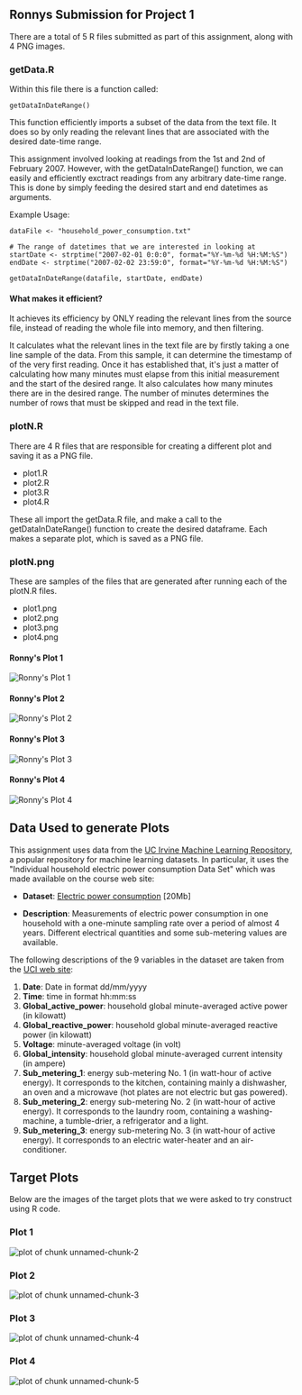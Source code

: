 ## Ronnys Submission for Project 1
There are a total of 5 R files submitted as part of this assignment, along with 4 PNG images. 

### getData.R
Within this file there is a function called:

    getDataInDateRange()

This function efficiently imports a subset of the data from the text file. It does so by only reading the relevant lines that are associated with the desired date-time range. 

This assignment involved looking at readings from the 1st and 2nd of February 2007. However, with the getDataInDateRange() function, we can easily and efficiently exctract readings from any arbitrary date-time range. This is done by simply feeding the desired start and end datetimes as arguments. 

Example Usage:

    dataFile <- "household_power_consumption.txt"
    
    # The range of datetimes that we are interested in looking at
    startDate <- strptime("2007-02-01 0:0:0", format="%Y-%m-%d %H:%M:%S")
    endDate <- strptime("2007-02-02 23:59:0", format="%Y-%m-%d %H:%M:%S")
    
    getDataInDateRange(datafile, startDate, endDate)

#### What makes it efficient?
It achieves its efficiency by ONLY reading the relevant lines from the source file, instead of reading the whole file into memory, and then filtering. 

It calculates what the relevant lines in the text file are by firstly taking a one line sample of the data. From this sample, it can determine the timestamp of of the very first reading. Once it has established that, it's just a matter of calculating how many minutes must elapse from this initial measurement and the start of the desired range. It also calculates how many minutes there are in the desired range. The number of minutes determines the number of rows that must be skipped and read in the text file. 



### plotN.R
There are 4 R files that are responsible for creating a different plot and saving it as a PNG file. 

* plot1.R
* plot2.R
* plot3.R
* plot4.R

These all import the getData.R file, and make a call to the getDataInDateRange() function to create the desired dataframe. Each makes a separate plot, which is saved as a PNG file.  


### plotN.png
These are samples of the files that are generated after running each of the plotN.R files. 

* plot1.png
* plot2.png
* plot3.png
* plot4.png

#### Ronny's Plot 1
![Ronny's Plot 1](plot1.png) 

#### Ronny's Plot 2
![Ronny's Plot 2](plot2.png) 

#### Ronny's Plot 3
![Ronny's Plot 3](plot3.png) 

#### Ronny's Plot 4
![Ronny's Plot 4](plot4.png) 


## Data Used to generate Plots
This assignment uses data from the 
<a href="http://archive.ics.uci.edu/ml/">UC Irvine Machine Learning 
Repository</a>, a popular repository for machine learning datasets. 
In particular, it uses the 
"Individual household electric power consumption Data Set" which was made available on
the course web site:


* <b>Dataset</b>: <a href="https://d396qusza40orc.cloudfront.net/exdata%2Fdata%2Fhousehold_power_consumption.zip">Electric power consumption</a> [20Mb]

* <b>Description</b>: Measurements of electric power consumption in
one household with a one-minute sampling rate over a period of almost
4 years. Different electrical quantities and some sub-metering values
are available.


The following descriptions of the 9 variables in the dataset are taken
from
the <a href="https://archive.ics.uci.edu/ml/datasets/Individual+household+electric+power+consumption">UCI
web site</a>:

<ol>
<li><b>Date</b>: Date in format dd/mm/yyyy </li>
<li><b>Time</b>: time in format hh:mm:ss </li>
<li><b>Global_active_power</b>: household global minute-averaged active power (in kilowatt) </li>
<li><b>Global_reactive_power</b>: household global minute-averaged reactive power (in kilowatt) </li>
<li><b>Voltage</b>: minute-averaged voltage (in volt) </li>
<li><b>Global_intensity</b>: household global minute-averaged current intensity (in ampere) </li>
<li><b>Sub_metering_1</b>: energy sub-metering No. 1 (in watt-hour of active energy). It corresponds to the kitchen, containing mainly a dishwasher, an oven and a microwave (hot plates are not electric but gas powered). </li>
<li><b>Sub_metering_2</b>: energy sub-metering No. 2 (in watt-hour of active energy). It corresponds to the laundry room, containing a washing-machine, a tumble-drier, a refrigerator and a light. </li>
<li><b>Sub_metering_3</b>: energy sub-metering No. 3 (in watt-hour of active energy). It corresponds to an electric water-heater and an air-conditioner.</li>
</ol>



## Target Plots

Below are the images of the target plots that we were asked to try construct using R code. 


### Plot 1


![plot of chunk unnamed-chunk-2](figure/unnamed-chunk-2.png) 


### Plot 2

![plot of chunk unnamed-chunk-3](figure/unnamed-chunk-3.png) 


### Plot 3

![plot of chunk unnamed-chunk-4](figure/unnamed-chunk-4.png) 


### Plot 4

![plot of chunk unnamed-chunk-5](figure/unnamed-chunk-5.png) 

